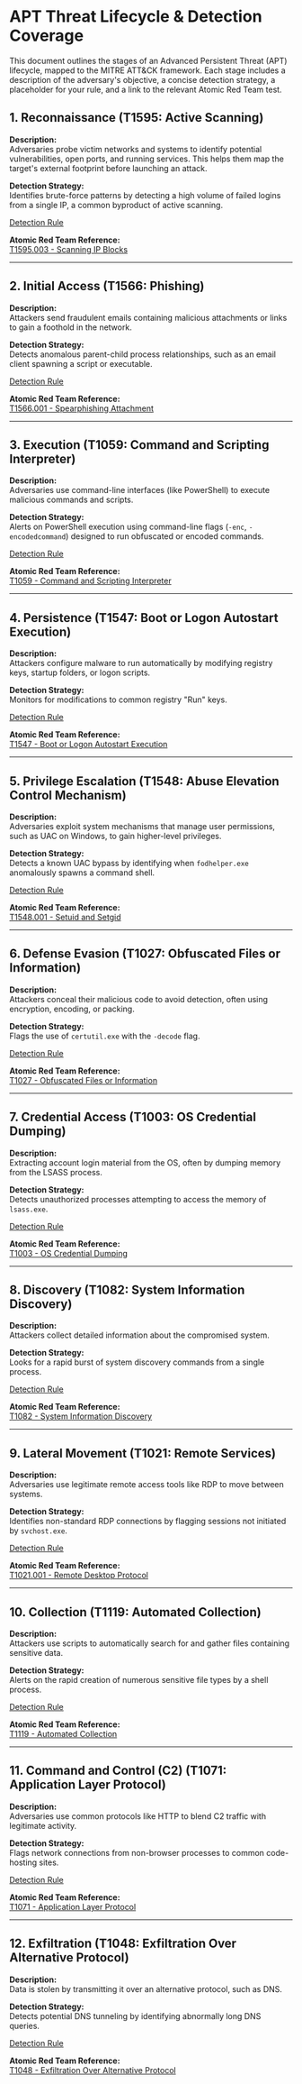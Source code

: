 # APT Threat Lifecycle & Detection Coverage

This document outlines the stages of an Advanced Persistent Threat (APT) lifecycle, mapped to the MITRE ATT&CK framework. Each stage includes a description of the adversary's objective, a concise detection strategy, a placeholder for your rule, and a link to the relevant Atomic Red Team test.

## 1. Reconnaissance (T1595: Active Scanning)
**Description:**  
Adversaries probe victim networks and systems to identify potential vulnerabilities, open ports, and running services. This helps them map the target's external footprint before launching an attack.

**Detection Strategy:**  
Identifies brute-force patterns by detecting a high volume of failed logins from a single IP, a common byproduct of active scanning.

[Detection Rule](rules_created/active_scanning.md)


**Atomic Red Team Reference:**  
[T1595.003 - Scanning IP Blocks](https://www.atomicredteam.io/atomic-red-team/atomics/T1595.003)

---

## 2. Initial Access (T1566: Phishing)
**Description:**  
Attackers send fraudulent emails containing malicious attachments or links to gain a foothold in the network.

**Detection Strategy:**  
Detects anomalous parent-child process relationships, such as an email client spawning a script or executable.

[Detection Rule](rules_created/phishing.md)

**Atomic Red Team Reference:**  
[T1566.001 - Spearphishing Attachment](https://www.atomicredteam.io/atomic-red-team/atomics/T1566.001)

---

## 3. Execution (T1059: Command and Scripting Interpreter)
**Description:**  
Adversaries use command-line interfaces (like PowerShell) to execute malicious commands and scripts.

**Detection Strategy:**  
Alerts on PowerShell execution using command-line flags (`-enc`, `-encodedcommand`) designed to run obfuscated or encoded commands.

[Detection Rule](rules_created/command_and_scripting_interpreter.md)

**Atomic Red Team Reference:**  
[T1059 - Command and Scripting Interpreter](https://www.atomicredteam.io/atomic-red-team/atomics/T1059)

---

## 4. Persistence (T1547: Boot or Logon Autostart Execution)
**Description:**  
Attackers configure malware to run automatically by modifying registry keys, startup folders, or logon scripts.

**Detection Strategy:**  
Monitors for modifications to common registry "Run" keys.

[Detection Rule](rules_created/boot_or_logon_autostart_execution.md)

**Atomic Red Team Reference:**  
[T1547 - Boot or Logon Autostart Execution](https://www.atomicredteam.io/atomic-red-team/atomics/T1547)

---

## 5. Privilege Escalation (T1548: Abuse Elevation Control Mechanism)
**Description:**  
Adversaries exploit system mechanisms that manage user permissions, such as UAC on Windows, to gain higher-level privileges.

**Detection Strategy:**  
Detects a known UAC bypass by identifying when `fodhelper.exe` anomalously spawns a command shell.

[Detection Rule](rules_created/abuse_elevation_control_mechanism.md)

**Atomic Red Team Reference:**  
[T1548.001 - Setuid and Setgid](https://www.atomicredteam.io/atomic-red-team/atomics/T1548.001)

---

## 6. Defense Evasion (T1027: Obfuscated Files or Information)
**Description:**  
Attackers conceal their malicious code to avoid detection, often using encryption, encoding, or packing.

**Detection Strategy:**  
Flags the use of `certutil.exe` with the `-decode` flag.

[Detection Rule](rules_created/obfuscated_files_or_information.md)

**Atomic Red Team Reference:**  
[T1027 - Obfuscated Files or Information](https://www.atomicredteam.io/atomic-red-team/atomics/T1027)

---

## 7. Credential Access (T1003: OS Credential Dumping)
**Description:**  
Extracting account login material from the OS, often by dumping memory from the LSASS process.

**Detection Strategy:**  
Detects unauthorized processes attempting to access the memory of `lsass.exe`.

[Detection Rule](rules_created/os_credential_dumping.md)

**Atomic Red Team Reference:**  
[T1003 - OS Credential Dumping](https://www.atomicredteam.io/atomic-red-team/atomics/T1003)

---

## 8. Discovery (T1082: System Information Discovery)
**Description:**  
Attackers collect detailed information about the compromised system.

**Detection Strategy:**  
Looks for a rapid burst of system discovery commands from a single process.

[Detection Rule](rules_created/system_information_discovery.md)

**Atomic Red Team Reference:**  
[T1082 - System Information Discovery](https://www.atomicredteam.io/atomic-red-team/atomics/T1082)

---

## 9. Lateral Movement (T1021: Remote Services)
**Description:**  
Adversaries use legitimate remote access tools like RDP to move between systems.

**Detection Strategy:**  
Identifies non-standard RDP connections by flagging sessions not initiated by `svchost.exe`.

[Detection Rule](rules_created/remote_services.md)

**Atomic Red Team Reference:**  
[T1021.001 - Remote Desktop Protocol](https://www.atomicredteam.io/atomic-red-team/atomics/T1021.001)

---

## 10. Collection (T1119: Automated Collection)
**Description:**  
Attackers use scripts to automatically search for and gather files containing sensitive data.

**Detection Strategy:**  
Alerts on the rapid creation of numerous sensitive file types by a shell process.

[Detection Rule](rules_created/automated_collection.md)

**Atomic Red Team Reference:**  
[T1119 - Automated Collection](https://www.atomicredteam.io/atomic-red-team/atomics/T1119)

---

## 11. Command and Control (C2) (T1071: Application Layer Protocol)
**Description:**  
Adversaries use common protocols like HTTP to blend C2 traffic with legitimate activity.

**Detection Strategy:**  
Flags network connections from non-browser processes to common code-hosting sites.

[Detection Rule](rules_created/application_layer_protocol.md)

**Atomic Red Team Reference:**  
[T1071 - Application Layer Protocol](https://www.atomicredteam.io/atomic-red-team/atomics/T1071)

---

## 12. Exfiltration (T1048: Exfiltration Over Alternative Protocol)
**Description:**  
Data is stolen by transmitting it over an alternative protocol, such as DNS.

**Detection Strategy:**  
Detects potential DNS tunneling by identifying abnormally long DNS queries.

[Detection Rule](rules_created/exfiltration_over_alternative_protocol.md)

**Atomic Red Team Reference:**  
[T1048 - Exfiltration Over Alternative Protocol](https://www.atomicredteam.io/atomic-red-team/atomics/T1048)
